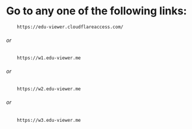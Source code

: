 # Go to any one of the following links: 
        https://edu-viewer.cloudflareaccess.com/
######             or
        https://w1.edu-viewer.me
######             or
        https://w2.edu-viewer.me
######             or
        https://w3.edu-viewer.me
